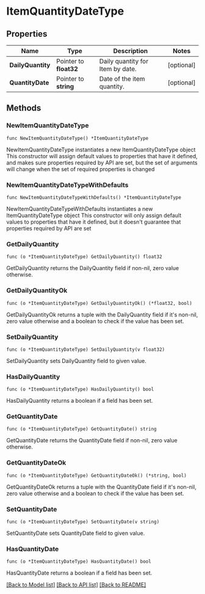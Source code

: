 # ItemQuantityDateType

## Properties

Name | Type | Description | Notes
------------ | ------------- | ------------- | -------------
**DailyQuantity** | Pointer to **float32** | Daily quantity for Item by date. | [optional] 
**QuantityDate** | Pointer to **string** | Date of the item quantity. | [optional] 

## Methods

### NewItemQuantityDateType

`func NewItemQuantityDateType() *ItemQuantityDateType`

NewItemQuantityDateType instantiates a new ItemQuantityDateType object
This constructor will assign default values to properties that have it defined,
and makes sure properties required by API are set, but the set of arguments
will change when the set of required properties is changed

### NewItemQuantityDateTypeWithDefaults

`func NewItemQuantityDateTypeWithDefaults() *ItemQuantityDateType`

NewItemQuantityDateTypeWithDefaults instantiates a new ItemQuantityDateType object
This constructor will only assign default values to properties that have it defined,
but it doesn't guarantee that properties required by API are set

### GetDailyQuantity

`func (o *ItemQuantityDateType) GetDailyQuantity() float32`

GetDailyQuantity returns the DailyQuantity field if non-nil, zero value otherwise.

### GetDailyQuantityOk

`func (o *ItemQuantityDateType) GetDailyQuantityOk() (*float32, bool)`

GetDailyQuantityOk returns a tuple with the DailyQuantity field if it's non-nil, zero value otherwise
and a boolean to check if the value has been set.

### SetDailyQuantity

`func (o *ItemQuantityDateType) SetDailyQuantity(v float32)`

SetDailyQuantity sets DailyQuantity field to given value.

### HasDailyQuantity

`func (o *ItemQuantityDateType) HasDailyQuantity() bool`

HasDailyQuantity returns a boolean if a field has been set.

### GetQuantityDate

`func (o *ItemQuantityDateType) GetQuantityDate() string`

GetQuantityDate returns the QuantityDate field if non-nil, zero value otherwise.

### GetQuantityDateOk

`func (o *ItemQuantityDateType) GetQuantityDateOk() (*string, bool)`

GetQuantityDateOk returns a tuple with the QuantityDate field if it's non-nil, zero value otherwise
and a boolean to check if the value has been set.

### SetQuantityDate

`func (o *ItemQuantityDateType) SetQuantityDate(v string)`

SetQuantityDate sets QuantityDate field to given value.

### HasQuantityDate

`func (o *ItemQuantityDateType) HasQuantityDate() bool`

HasQuantityDate returns a boolean if a field has been set.


[[Back to Model list]](../README.md#documentation-for-models) [[Back to API list]](../README.md#documentation-for-api-endpoints) [[Back to README]](../README.md)


